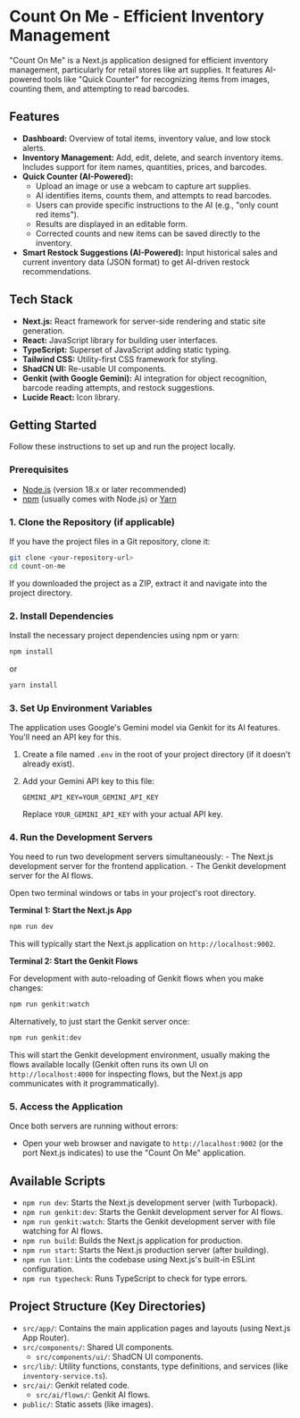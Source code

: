 
# Count On Me - Efficient Inventory Management

"Count On Me" is a Next.js application designed for efficient inventory management, particularly for retail stores like art supplies. It features AI-powered tools like "Quick Counter" for recognizing items from images, counting them, and attempting to read barcodes.

## Features

- **Dashboard:** Overview of total items, inventory value, and low stock alerts.
- **Inventory Management:** Add, edit, delete, and search inventory items. Includes support for item names, quantities, prices, and barcodes.
- **Quick Counter (AI-Powered):**
    - Upload an image or use a webcam to capture art supplies.
    - AI identifies items, counts them, and attempts to read barcodes.
    - Users can provide specific instructions to the AI (e.g., "only count red items").
    - Results are displayed in an editable form.
    - Corrected counts and new items can be saved directly to the inventory.
- **Smart Restock Suggestions (AI-Powered):** Input historical sales and current inventory data (JSON format) to get AI-driven restock recommendations.

## Tech Stack

- **Next.js:** React framework for server-side rendering and static site generation.
- **React:** JavaScript library for building user interfaces.
- **TypeScript:** Superset of JavaScript adding static typing.
- **Tailwind CSS:** Utility-first CSS framework for styling.
- **ShadCN UI:** Re-usable UI components.
- **Genkit (with Google Gemini):** AI integration for object recognition, barcode reading attempts, and restock suggestions.
- **Lucide React:** Icon library.

## Getting Started

Follow these instructions to set up and run the project locally.

### Prerequisites

- [Node.js](https://nodejs.org/) (version 18.x or later recommended)
- [npm](https://www.npmjs.com/) (usually comes with Node.js) or [Yarn](https://yarnpkg.com/)

### 1. Clone the Repository (if applicable)

If you have the project files in a Git repository, clone it:

```bash
git clone <your-repository-url>
cd count-on-me 
```

If you downloaded the project as a ZIP, extract it and navigate into the project directory.

### 2. Install Dependencies

Install the necessary project dependencies using npm or yarn:

```bash
npm install
```
or
```bash
yarn install
```

### 3. Set Up Environment Variables

The application uses Google's Gemini model via Genkit for its AI features. You'll need an API key for this.

1.  Create a file named `.env` in the root of your project directory (if it doesn't already exist).
2.  Add your Gemini API key to this file:

    ```env
    GEMINI_API_KEY=YOUR_GEMINI_API_KEY
    ```
    Replace `YOUR_GEMINI_API_KEY` with your actual API key.

### 4. Run the Development Servers

You need to run two development servers simultaneously:
    - The Next.js development server for the frontend application.
    - The Genkit development server for the AI flows.

Open two terminal windows or tabs in your project's root directory.

**Terminal 1: Start the Next.js App**

```bash
npm run dev
```
This will typically start the Next.js application on `http://localhost:9002`.

**Terminal 2: Start the Genkit Flows**

For development with auto-reloading of Genkit flows when you make changes:
```bash
npm run genkit:watch
```
Alternatively, to just start the Genkit server once:
```bash
npm run genkit:dev
```
This will start the Genkit development environment, usually making the flows available locally (Genkit often runs its own UI on `http://localhost:4000` for inspecting flows, but the Next.js app communicates with it programmatically).

### 5. Access the Application

Once both servers are running without errors:

- Open your web browser and navigate to `http://localhost:9002` (or the port Next.js indicates) to use the "Count On Me" application.

## Available Scripts

- `npm run dev`: Starts the Next.js development server (with Turbopack).
- `npm run genkit:dev`: Starts the Genkit development server for AI flows.
- `npm run genkit:watch`: Starts the Genkit development server with file watching for AI flows.
- `npm run build`: Builds the Next.js application for production.
- `npm run start`: Starts the Next.js production server (after building).
- `npm run lint`: Lints the codebase using Next.js's built-in ESLint configuration.
- `npm run typecheck`: Runs TypeScript to check for type errors.

## Project Structure (Key Directories)

- `src/app/`: Contains the main application pages and layouts (using Next.js App Router).
- `src/components/`: Shared UI components.
  - `src/components/ui/`: ShadCN UI components.
- `src/lib/`: Utility functions, constants, type definitions, and services (like `inventory-service.ts`).
- `src/ai/`: Genkit related code.
  - `src/ai/flows/`: Genkit AI flows.
- `public/`: Static assets (like images).
```